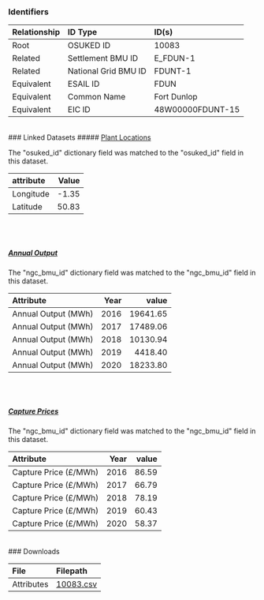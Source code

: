 ### Identifiers

| Relationship   | ID Type              | ID(s)            |
|:---------------|:---------------------|:-----------------|
| Root           | OSUKED ID            | 10083            |
| Related        | Settlement BMU ID    | E_FDUN-1         |
| Related        | National Grid BMU ID | FDUNT-1          |
| Equivalent     | ESAIL ID             | FDUN             |
| Equivalent     | Common Name          | Fort Dunlop      |
| Equivalent     | EIC ID               | 48W00000FDUNT-15 |

<br>
### Linked Datasets
##### <a href="https://raw.githubusercontent.com/OSUKED/Dictionary-Datasets/main/datasets/plant-locations/datapackage.json">Plant Locations</a>



The "osuked_id" dictionary field was matched to the "osuked_id" field in this dataset.

| attribute   |   Value |
|:------------|--------:|
| Longitude   |   -1.35 |
| Latitude    |   50.83 |

<br><br>
##### <a href="https://raw.githubusercontent.com/OSUKED/Dictionary-Datasets/main/datasets/annual-output/datapackage.json">Annual Output</a>



The "ngc_bmu_id" dictionary field was matched to the "ngc_bmu_id" field in this dataset.

| Attribute           |   Year |    value |
|:--------------------|-------:|---------:|
| Annual Output (MWh) |   2016 | 19641.65 |
| Annual Output (MWh) |   2017 | 17489.06 |
| Annual Output (MWh) |   2018 | 10130.94 |
| Annual Output (MWh) |   2019 |  4418.40 |
| Annual Output (MWh) |   2020 | 18233.80 |

<br><br>
##### <a href="https://raw.githubusercontent.com/OSUKED/Dictionary-Datasets/main/datasets/capture-prices/datapackage.json">Capture Prices</a>



The "ngc_bmu_id" dictionary field was matched to the "ngc_bmu_id" field in this dataset.

| Attribute             |   Year |   value |
|:----------------------|-------:|--------:|
| Capture Price (£/MWh) |   2016 |   86.59 |
| Capture Price (£/MWh) |   2017 |   66.79 |
| Capture Price (£/MWh) |   2018 |   78.19 |
| Capture Price (£/MWh) |   2019 |   60.43 |
| Capture Price (£/MWh) |   2020 |   58.37 |


<br>
### Downloads


| File       | Filepath                                                                              |
|:-----------|:--------------------------------------------------------------------------------------|
| Attributes | [10083.csv](https://osuked.github.io/Power-Station-Dictionary/object_attrs/10083.csv) |
